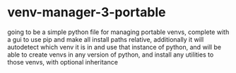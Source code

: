 # venv-manager-3-portable
going to be a simple python file for managing portable venvs, complete with a gui to use pip and make all install paths relative, additionally it will autodetect which venv it is in and use that instance of python, and will be able to create venvs in any version of python, and install any utilities to those venvs, with optional inheritance
